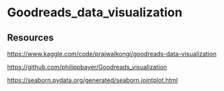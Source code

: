 # Goodreads_data_visualization

## Resources

https://www.kaggle.com/code/prajwalkongi/goodreads-data-visualization

https://github.com/philippbayer/Goodreads_visualization

https://seaborn.pydata.org/generated/seaborn.jointplot.html
